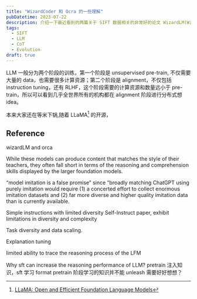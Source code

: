 ```yaml
---
title: "WizardCoder 和 Ocra 的一些理解"
pubDatetime: 2023-07-22
description: 介绍一下最近看到的两篇关于 SIFT 数据相关的非常好的论文 WizardLM(WizardCoder) 和 Ocra，以及我对这个问题的一些思考
tags:
  - SIFT
  - LLM
  - CoT
  - Evolution
draft: true
---
```


LLM 一般分为两个阶段的训练，第一个阶段是 unsupervised pre-train, 不仅需要大量的 data，也需要很多计算资源；第二个阶段是 alignment，不仅包括 instruction tuning，还有 RLHF，这个阶段需要的计算资源和数量远小于 pre-train，所以可以看到几乎全世界所有的机构都在 alignment 阶段进行分布式想 idea。

本来大家还在等米下锅,随着 LLaMA[^1] 的开源，

## Reference

[^1]: [LLaMA: Open and Efficient Foundation Language Models](https://arxiv.org/abs/2302.13971)

wizardLM and orca

While these models can produce content that matches the style of their teachers, they often fall short in terms of the reasoning and comprehension skills displayed by the larger foundation models.

“model imitation is a false promise” since “broadly matching ChatGPT using purely imitation would require (1) a concerted effort to collect enormous imitation datasets and (2) far more diverse and higher quality imitation data than is currently available.

Simple instructions with limited diversity
Self-Instruct paper, exhibit limitations in diversity and complexity

Task diversity and data scaling.

Explanation tuning

limited ability to trace the reasoning process of the LFM

Why sft can increase the reasoning performance of LLM?
pretrain 注入知识，sft 学习 format
pretrain 阶段学习的知识并不能 unleash
需要好好想想？
